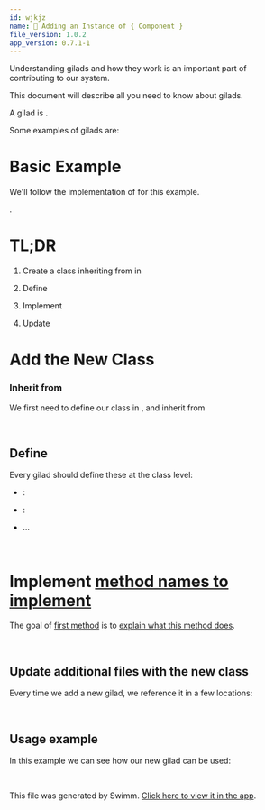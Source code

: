 ```yaml
---
id: wjkjz
name: 🔘 Adding an Instance of { Component }
file_version: 1.0.2
app_version: 0.7.1-1
---
```


Understanding gilads and how they work is an important part of contributing to our system.

This document will describe all you need to know about gilads.

A gilad is .

Some examples of gilads are: 

# Basic Example

We'll follow the implementation of  for this example.

.

# TL;DR

1.  Create a class inheriting from  in 
    
2.  Define 
    
3.  Implement 
    
4.  Update 
    

# Add the New Class

### Inherit from 

We first need to define our class in , and inherit from

<br/>

## Define 

Every gilad should define these at the class level:

*   : 
    
*   : 
    
*   ...

<br/>

# Implement [method names to implement](#text-placeholder-id-uke9s)

The goal of [first method](#text-placeholder-id-wmcbi) is to [explain what this method does](#text-placeholder-id-qmikw).

<br/>

## **Update additional files with the new class**

Every time we add a new gilad, we reference it in a few locations:

<br/>

## Usage example

In this example we can see how our new gilad can be used:

<br/>

This file was generated by Swimm. [Click here to view it in the app](http://localhost:5000/repos/Z2l0aHViJTNBJTNBc3Rva2Utd2VhdGhlciUzQSUzQUFkZGllQ29oZW4=/docs/wjkjz).